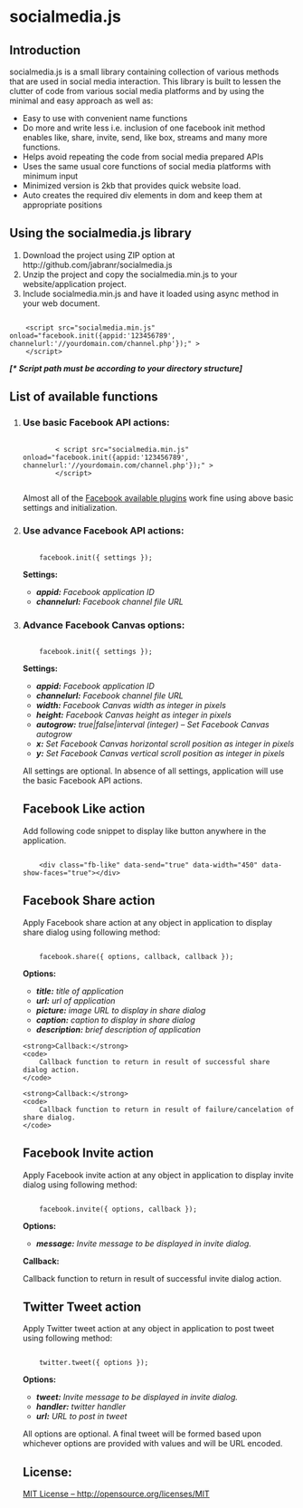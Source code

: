 <h1>socialmedia.js</h1>

<h2>Introduction</h2>

<p>socialmedia.js is a small library containing collection of various methods that are used in social media interaction. This library is built to lessen the clutter of code from various social media platforms and by using the minimal and easy approach as well as:</p>

<ul>
	<li>Easy to use with convenient name functions</li>
	<li>Do more and write less i.e. inclusion of one facebook init method enables like, share, invite, send, like box, streams and many more functions.</li>
	<li>Helps avoid repeating the code from social media prepared APIs</li>
	<li>Uses the same usual core functions of social media platforms with minimum input</li>
	<li>Minimized version is 2kb that provides quick website load.</li>
	<li>Auto creates the required div elements in dom and keep them at appropriate positions</li>
</ul>

<h2>Using the socialmedia.js library</h2>

<ol>
	<li>Download the project using ZIP option at http://github.com/jabranr/socialmedia.js</li>
	<li>Unzip the project and copy the socialmedia.min.js to your website/application project.</li>
	<li>Include socialmedia.min.js and have it loaded using async method in your web document.</li>
</ol>

<code>
	&lt;script src="socialmedia.min.js" onload="facebook.init({appid:'123456789', channelurl:'//yourdomain.com/channel.php'});" &gt;
	&lt;/script&gt;
</code>

<strong><em>[* Script path must be according to your directory structure]</em></strong>

<h2>List of available functions</h2>

<ol>
	<li><h3>Use basic Facebook API actions:</h3></li>
	<code>
		&lt; script src="socialmedia.min.js" onload="facebook.init({appid:'123456789', channelurl:'//yourdomain.com/channel.php'});" &gt;
		&lt;/script&gt;
	</code>
<p>
	Almost all of the <a href="https://developers.facebook.com/docs/plugins/" target="_blank">Facebook available plugins</a> work fine using above basic settings and initialization.
</p>

<li><h3>Use advance Facebook API actions:</h3></li>

<code>
	facebook.init({ settings });
</code>

<strong>Settings:</strong>

<ul>
	<li>
		<em>
			<strong>appid:</strong> Facebook application ID
		</em>
	</li>
	<li>
		<em>
			<strong>channelurl:</strong> Facebook channel file URL
		</em>
	</li>
</ul>

<li><h3>Advance Facebook Canvas options:</h3></li>

<code>
	facebook.init({ settings });
</code>

<strong>Settings:</strong>

<ul>
	<li>
		<em>
			<strong>appid:</strong> Facebook application ID
		</em>
	</li>
	<li>
		<em>
			<strong>channelurl:</strong> Facebook channel file URL
		</em>
	</li>
	<li>
		<em>
			<strong>width:</strong> Facebook Canvas width as integer in pixels
		</em>
	</li>
	<li>
		<em>
			<strong>height:</strong> Facebook Canvas height as integer in pixels
		</em>
	</li>
	<li>
		<em>
			<strong>autogrow:</strong> true|false|interval (integer) – Set Facebook Canvas autogrow 
		</em>
	</li>
	<li>
		<em>
			<strong>x:</strong> Set Facebook Canvas horizontal scroll position as integer in pixels
		</em>
	</li>
	<li>
		<em>
			<strong>y:</strong> Set Facebook Canvas vertical scroll position as integer in pixels
		</em>
	</li>
</ul>

<p>All settings are optional. In absence of all settings, application will use the basic Facebook API actions.</p>

<h2>Facebook Like action</h2>

<p>
	Add following code snippet to display like button anywhere in the application.
</p>

<code>
	&lt;div class="fb-like" data-send="true" data-width="450" data-show-faces="true"&gt;&lt;/div&gt;
</code>

<h2>Facebook Share action</h2>

<p>Apply Facebook share action at any object in application to display share dialog using following method:</p>

<code>
	facebook.share({ options, callback, callback });
</code>

<strong>Options:</strong>

<ul>
	<li>
		<em>
			<strong>title:</strong>  title of application
		</em>
	</li>
	<li>
		<em>
			<strong>url:</strong> url of application
		</em>
	</li>
	<li>
		<em>
			<strong>picture:</strong> image URL to display in share dialog
		</em>
	</li>
	<li>
		<em>
			<strong>caption:</strong> caption to display in share dialog
		</em>
	</li>
	<li>
		<em>
			<strong>description:</strong> brief description of application
		</em>
	</li>
</ul>

	<strong>Callback:</strong>
	<code>
		Callback function to return in result of successful share dialog action.
	</code>
	
	<strong>Callback:</strong>
	<code>
		Callback function to return in result of failure/cancelation of share dialog.
	</code>


<h2>Facebook Invite action</h2>

<p>
	Apply Facebook invite action at any object in application to display invite dialog using following method:
</p>

<code>
	facebook.invite({ options, callback });
</code>

<strong>Options:</strong>
<ul>
	<li>
		<em>
			<strong>message:</strong>  Invite message to be displayed in invite dialog.
		</em>
	</li>
</ul>

<strong>Callback:</strong>
<p>
	Callback function to return in result of successful invite dialog action.
</p>

<h2>Twitter Tweet action</h2>

<p>
	Apply Twitter tweet action at any object in application to post tweet using following method:
</p>

<code>
	twitter.tweet({ options });
</code>

<strong>Options:</strong>

<ul>
	<li>
		<em>
			<strong>tweet:</strong>  Invite message to be displayed in invite dialog.
		</em>
	</li>
	<li>
		<em>
			<strong>handler:</strong> twitter handler
		</em>
	</li>
	<li>
		<em>
			<strong>url:</strong> URL to post in tweet
		</em>
	</li>
</ul>

<p>
	All options are optional. A final tweet will be formed based upon whichever options are provided with values and will be URL encoded.
</p>

<h2>License:</h2>
<p>
	<a target="_blank" href="http://opensource.org/licenses/MIT">MIT License – http://opensource.org/licenses/MIT</a>
</p>
